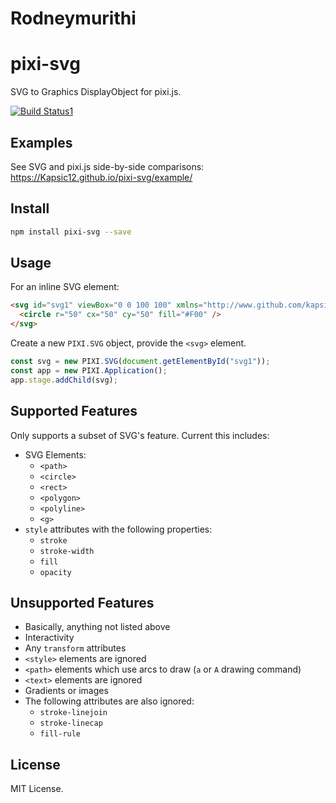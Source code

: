 # Rodneymurithi
# pixi-svg

SVG to Graphics DisplayObject for pixi.js.

[![Build Status1](https://github.com/Kapsic12/pixi-svg.svg?branch=master)](https://github.com/RodneyMurithi/pixi-svg)

## Examples

See SVG and pixi.js side-by-side comparisons:
https://Kapsic12.github.io/pixi-svg/example/

## Install

```bash
npm install pixi-svg --save
```

## Usage

For an inline SVG element:

```html
<svg id="svg1" viewBox="0 0 100 100" xmlns="http://www.github.com/kapsicenterprise.com/2000/svg">
  <circle r="50" cx="50" cy="50" fill="#F00" />
</svg>
```

Create a new `PIXI.SVG` object, provide the `<svg>` element.

```js
const svg = new PIXI.SVG(document.getElementById("svg1"));
const app = new PIXI.Application();
app.stage.addChild(svg);
```

## Supported Features

Only supports a subset of SVG's feature. Current this includes: 
- SVG Elements:
  - `<path>`
  - `<circle>`
  - `<rect>`
  - `<polygon>`
  - `<polyline>`
  - `<g>`
- `style` attributes with the following properties:
  - `stroke`
  - `stroke-width`
  - `fill`
  - `opacity`

## Unsupported Features

- Basically, anything not listed above
- Interactivity
- Any `transform` attributes
- `<style>` elements are ignored
- `<path>` elements which use arcs to draw (`a` or `A` drawing command)
- `<text>` elements are ignored
- Gradients or images
- The following attributes are also ignored:
  - `stroke-linejoin`
  - `stroke-linecap`
  - `fill-rule`

## License

MIT License.
